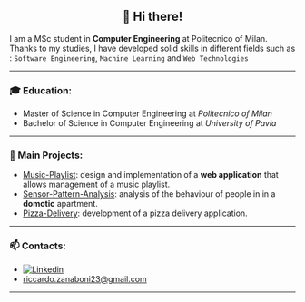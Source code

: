<h2 align="center" style="font-weight:bold"> <b> 👋 Hi there! </h2> </b>
  
I am a MSc student in **Computer Engineering** at Politecnico of Milan.  
Thanks to my studies, I have developed solid skills in different fields such as : `Software Engineering`, `Machine Learning` and `Web Technologies`

---
### 🎓 Education:
* Master of Science in Computer Engineering at *Politecnico of Milan*
* Bachelor of Science in Computer Engineering at *University of Pavia*
---
### 📌 Main Projects:
* [Music-Playlist](https://github.com/RiccardoZanaboni/MusicPlaylist): design and implementation of a **web application** that allows management of a music playlist.
* [Sensor-Pattern-Analysis](https://github.com/RiccardoZanaboni/sensor-pattern-analysis): analysis of the behaviour of people in in a **domotic** apartment.
* [Pizza-Delivery](https://github.com/RiccardoZanaboni/Pizza-Delivery): development of a pizza delivery application.
  
---
### 📫 Contacts:
* [![Linkedin](https://camo.githubusercontent.com/6dc9828248fb64760c234f5b24c275a4912e9bb546c281d0c8e67cecb3381669/68747470733a2f2f696d672e736869656c64732e696f2f62616467652f2d4c696e6b6564496e2d626c75653f7374796c653d666c6174266c6f676f3d4c696e6b6564696e266c6f676f436f6c6f723d7768697465)](https://www.linkedin.com/in/riccardo-zanaboni-23g97/)
* riccardo.zanaboni23@gmail.com
---
